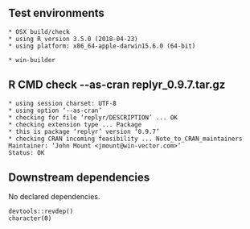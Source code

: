 

## Test environments

    * OSX build/check
    * using R version 3.5.0 (2018-04-23)
    * using platform: x86_64-apple-darwin15.6.0 (64-bit)

    * win-builder 

## R CMD check --as-cran replyr_0.9.7.tar.gz 

    * using session charset: UTF-8
    * using option ‘--as-cran’
    * checking for file ‘replyr/DESCRIPTION’ ... OK
    * checking extension type ... Package
    * this is package ‘replyr’ version ‘0.9.7’
    * checking CRAN incoming feasibility ... Note_to_CRAN_maintainers
    Maintainer: ‘John Mount <jmount@win-vector.com>’
    Status: OK

## Downstream dependencies

No declared dependencies.

    devtools::revdep()
    character(0)

